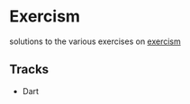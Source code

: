 # Exercism

solutions to the various exercises on [exercism](https://www.exercism.io)

## Tracks
 * Dart
